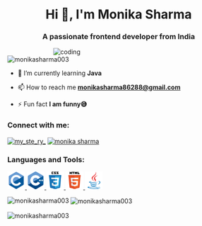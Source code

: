 <h1 align="center">Hi 👋, I'm Monika Sharma</h1>
<h3 align="center">A passionate frontend developer from India</h3>

<img align="right" alt="coding" width="400" src="https://www.google.co.in/url?sa=i&url=https%3A%2F%2Flottiefiles.com%2Fanimations%2Fgirl-on-computer-with-idea-vKx1wtZe5l&psig=AOvVaw0anW5WknVau6yYUC_ifiVL&ust=1703775313330000&source=images&cd=vfe&opi=89978449&ved=0CBEQjRxqFwoTCLC89O3vr4MDFQAAAAAdAAAAABAS.gif">

<p align="left"> <img src="https://komarev.com/ghpvc/?username=monikasharma003&label=Profile%20views&color=0e75b6&style=flat" alt="monikasharma003" /> </p>

- 🌱 I’m currently learning **Java**

- 📫 How to reach me **monikasharma86288@gmail.com**

- ⚡ Fun fact **I am funny😅**

<h3 align="left">Connect with me:</h3>
<p align="left">
<a href="https://instagram.com/my_ste_ry_" target="blank"><img align="center" src="https://raw.githubusercontent.com/rahuldkjain/github-profile-readme-generator/master/src/images/icons/Social/instagram.svg" alt="my_ste_ry_" height="30" width="40" /></a>
<a href="https://www.youtube.com/c/monika sharma" target="blank"><img align="center" src="https://raw.githubusercontent.com/rahuldkjain/github-profile-readme-generator/master/src/images/icons/Social/youtube.svg" alt="monika sharma" height="30" width="40" /></a>
</p>

<h3 align="left">Languages and Tools:</h3>
<p align="left"> <a href="https://www.cprogramming.com/" target="_blank" rel="noreferrer"> <img src="https://raw.githubusercontent.com/devicons/devicon/master/icons/c/c-original.svg" alt="c" width="40" height="40"/> </a> <a href="https://www.w3schools.com/cpp/" target="_blank" rel="noreferrer"> <img src="https://raw.githubusercontent.com/devicons/devicon/master/icons/cplusplus/cplusplus-original.svg" alt="cplusplus" width="40" height="40"/> </a> <a href="https://www.w3schools.com/css/" target="_blank" rel="noreferrer"> <img src="https://raw.githubusercontent.com/devicons/devicon/master/icons/css3/css3-original-wordmark.svg" alt="css3" width="40" height="40"/> </a> <a href="https://www.w3.org/html/" target="_blank" rel="noreferrer"> <img src="https://raw.githubusercontent.com/devicons/devicon/master/icons/html5/html5-original-wordmark.svg" alt="html5" width="40" height="40"/> </a> <a href="https://www.java.com" target="_blank" rel="noreferrer"> <img src="https://raw.githubusercontent.com/devicons/devicon/master/icons/java/java-original.svg" alt="java" width="40" height="40"/> </a> </p>

<p><img align="left" src="https://github-readme-stats.vercel.app/api/top-langs?username=monikasharma003&show_icons=true&locale=en&layout=compact" alt="monikasharma003" /></p>

<p>&nbsp;<img align="center" src="https://github-readme-stats.vercel.app/api?username=monikasharma003&show_icons=true&locale=en" alt="monikasharma003" /></p>

<p><img align="center" src="https://github-readme-streak-stats.herokuapp.com/?user=monikasharma003&" alt="monikasharma003" /></p>
